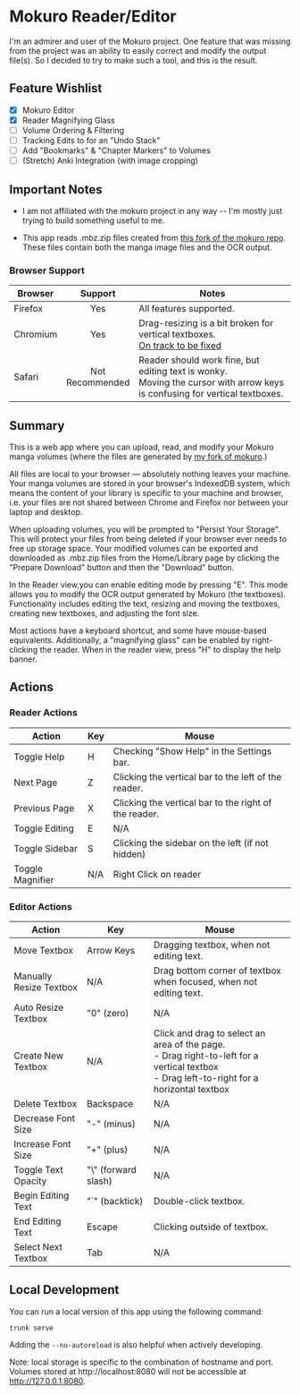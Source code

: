 # Mokuro Reader/Editor

I'm an admirer and user of the Mokuro project.
One feature that was missing from the project was an ability to easily
correct and modify the output file(s).
So I decided to try to make such a tool, and this is the result.

## Feature Wishlist

- [x] Mokuro Editor
- [x] Reader Magnifying Glass
- [ ] Volume Ordering & Filtering
- [ ] Tracking Edits to for an "Undo Stack"
- [ ] Add "Bookmarks" & "Chapter Markers" to Volumes
- [ ] (Stretch) Anki Integration (with image cropping)

## Important Notes

* I am not affiliated with the mokuro project in any way -- I'm mostly just
  trying to build something useful to me.

* This app reads .mbz.zip files created from
  [this fork of the mokuro repo](https://github.com/bbonenfant/mokuro).
  These files contain both the manga image files and the OCR output.

### Browser Support

| Browser  |       Support       | Notes                                                                                                                            |
|----------|:-------------------:|----------------------------------------------------------------------------------------------------------------------------------|
| Firefox  |         Yes         | All features supported.                                                                                                          |
| Chromium |         Yes         | Drag-resizing is a bit broken for vertical textboxes. <br/> [On track to be fixed](https://issues.chromium.org/issues/363806067) |
| Safari   | Not<br/>Recommended | Reader should work fine, but editing text is wonky. <br/> Moving the cursor with arrow keys is confusing for vertical textboxes. |                                                                   

## Summary

This is a web app where you can upload, read, and modify your Mokuro
manga volumes (where the files are generated by
[my fork of mokuro](https://github.com/bbonenfant/mokuro).)

All files are local to your browser — absolutely nothing leaves your machine.
Your manga volumes are stored in your browser's IndexedDB system,
which means the content of your library is specific to your machine
and browser, i.e. your files are not shared between Chrome and Firefox nor
between your laptop and desktop.

When uploading volumes, you will be prompted to "Persist Your Storage".
This will protect your files from being deleted if your browser ever
needs to free up storage space. Your modified volumes can be exported
and downloaded as .mbz.zip files from the Home/Library page by clicking
the "Prepare Download" button and then the "Download" button.

In the Reader view,you can enable editing mode by pressing "E".
This mode allows you to modify the OCR output generated by Mokuro (the textboxes).
Functionality includes editing the text, resizing and moving the textboxes,
creating new textboxes, and adjusting the font size.

Most actions have a keyboard shortcut, and some have mouse-based equivalents.
Additionally, a "magnifying glass" can be enabled by right-clicking the reader.
When in the reader view, press "H" to display the help banner.

## Actions

### Reader Actions

| Action           | Key | Mouse                                                 |
|------------------|-----|-------------------------------------------------------|
| Toggle Help      | H   | Checking "Show Help" in the Settings bar.             |
| Next Page        | Z   | Clicking the vertical bar to the left of the reader.  | 
| Previous Page    | X   | Clicking the vertical bar to the right of the reader. |
| Toggle Editing   | E   | N/A                                                   |
| Toggle Sidebar   | S   | Clicking the sidebar on the left (if not hidden)      |
| Toggle Magnifier | N/A | Right Click on reader                                 |

### Editor Actions

| Action                  | Key                  | Mouse                                                                                                                                               |
|-------------------------|----------------------|-----------------------------------------------------------------------------------------------------------------------------------------------------|
| Move Textbox            | Arrow Keys           | Dragging textbox, when not editing text.                                                                                                            |
| Manually Resize Textbox | N/A                  | Drag bottom corner of textbox when focused, when not editing text.                                                                                  |
| Auto Resize Textbox     | "0" (zero)           | N/A                                                                                                                                                 |
| Create New Textbox      | N/A                  | Click and drag to select an area of the page. <br/> - Drag right-to-left for a vertical textbox <br/> - Drag left-to-right for a horizontal textbox |
| Delete Textbox          | Backspace            | N/A                                                                                                                                                 |
| Decrease Font Size      | "\-" (minus)         | N/A                                                                                                                                                 |
| Increase Font Size      | "\+" (plus)          | N/A                                                                                                                                                 |
| Toggle Text Opacity     | "\\" (forward slash) | N/A                                                                                                                                                 |
| Begin Editing Text      | "\`" (backtick)      | Double-click textbox.                                                                                                                               |
| End Editing Text        | Escape               | Clicking outside of textbox.                                                                                                                        |
| Select Next Textbox     | Tab                  | N/A                                                                                                                                                 |

## Local Development

You can run a local version of this app using the following command:

```shell
trunk serve
```

Adding the  `--no-autoreload` is also helpful when actively developing.

Note: local storage is specific to the combination of hostname and port.
Volumes stored at http://localhost:8080 will not be accessible at http://127.0.0.1:8080.

